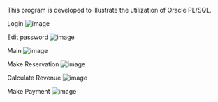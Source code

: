 This program is developed to illustrate the utilization of Oracle PL/SQL.

Login
![image](https://github.com/lyeung20/HotelRoomReservationSystem/assets/113111819/c9ddf787-45f7-47d6-b33f-cac5b98c6d08)

Edit password
![image](https://github.com/lyeung20/HotelRoomReservationSystem/assets/113111819/8fd3b0b2-a917-470c-9d99-7398525bce3a)

Main
![image](https://github.com/lyeung20/HotelRoomReservationSystem/assets/113111819/e46844ba-351c-4392-aa5a-8e18326a52d1)


Make Reservation
![image](https://github.com/lyeung20/HotelRoomReservationSystem/assets/113111819/95469295-a456-4671-ac16-1f5e98fceda6)


Calculate Revenue
![image](https://github.com/lyeung20/HotelRoomReservationSystem/assets/113111819/2c3d5c8d-8e26-4c70-a940-6642bd6e9c7d)


Make Payment
![image](https://github.com/lyeung20/HotelRoomReservationSystem/assets/113111819/4e102733-6fa7-47b5-b778-bbf3ea060533)
